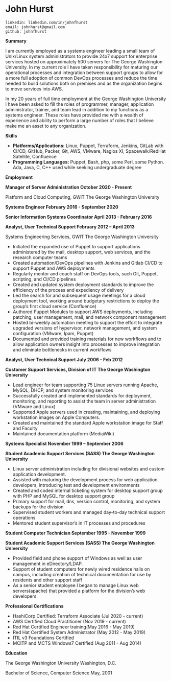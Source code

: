 # John Hurst

```text
linkedin: linkedin.com/in/johnfhurst
email: johnhurst@gmail.com
github: johnfhurst
```

**Summary**

I am currently employed as a systems engineer leading a small team of Unix/Linux system
administrators to provide 24x7 support for enterprise services hosted on approximately 500 servers for The George Washington University. In my current role I have taken responsibility for maturing our operational processes and integration between support groups to allow for a more full adoption of common DevOps processes and reduce the time needed to build solutions both on premises and as the organization begins to move services into AWS.

In my 20 years of full time employment at the George Washington University I have been asked to fill the roles of programmer, manager, application administrator, trainer, and team lead in addition to my functions as a systems engineer. These roles have provided me with a wealth of experience and ability to perform a large number of roles that I believe make me an asset to any organization.

**Skills**

- **Platforms/Applications:** Linux, Puppet, Terraform, Jenkins, GitLab with CI/CD, GitHub, Packer,
    Git, AWS, VMware, Nagios XI, Spacewalk/RedHat Satellite, Confluence
- **Programming Languages:** Puppet, Bash, php, some Perl, some Python. Ada, Java, C, C++
    used while seeking undergraduate degree

**Employment**

**Manager of Server Administration October 2020 - Present**

Platform and Cloud Computing, GWIT The George Washington University

**Systems Engineer February 2016 - September 2020**

**Senior Information Systems Coordinator April 2013 - February 2016**

**Analyst, User Technical Support February 2012 – April 2013**

Systems Engineering Services, GWIT The George Washington University

- Initiated the expanded use of Puppet to support applications administered by the mail, desktop
    support, web services, and the research computer teams
- Created automation/DevOps pipelines with Jenkins and Gitlab CI/CD to support Puppet and AWS
    deployments
- Regularly mentor and coach staff on DevOps tools, such Git, Puppet, scripting, and CI/CD
    pipelines
- Created and updated system deployment standards to improve the efficiency of the process and
    expediency of delivery
- Led the search for and subsequent usage meetings for a cloud deployment tool, working around
    budgetary restrictions to deploy the group’s first cloud service (Confluence)
- Authored Puppet Modules to support AWS deployments, including patching, user management,
    mail, and network component management
- Hosted bi-weekly automation meeting to support the effort to integrate upgraded versions of
    hypervisor, network management, and system configuration (VMware, Ipam, Puppet)
- Documented and provided training materials for new workflows and to allow application owners
    insight into processes to improve integration and eliminate bottlenecks in current workflows

**Analyst, User Technical Support July 2006 - Feb 2012**

**Customer Support Services, Division of IT The George Washington University**

- Lead engineer for team supporting 75 Linux servers running Apache, MySQL, DHCP, and system
    monitoring services
- Successfully created and implemented standards for deployment, monitoring, and reporting to
    assist the team in server administration (VMware and Linux)
- Supported Apple servers used in creating, maintaining, and deploying workstation images on
    Apple Computers.
- Created and maintained the standard Apple workstation image for Staff and Faculty
- Maintained documentation platform (MediaWiki)

**Systems Specialist November 1999 – September 2006**

**Student Academic Support Services (SASS) The George Washington University**

- Linux server administration including for divisional websites and custom application development.
- Assisted with maturing the development process for web application developers, introducing test
    and development environments
- Created and coded internal ticketing system for desktop support group with PHP and MySQL for
    desktop support group
- Primary support for mail, dns, version control, monitoring, and system backups for the division
- Supervised student workers and managed day-to-day technical support operations
- Mentored student supervisor’s in IT processes and procedures

**Student Computer Technician September 1995 - November 1999**

**Student Academic Support Services (SASS) The George Washington University**

- Provided field and phone support of Windows as well as user management in eDirectory/LDAP.
- Support of student computers for newly wired residence halls on campus, including creation of
    technical documentation for use by residents and other support staff
- As a senior student employee I began to manage Linux web servers(apache) that provided a
    platform for the division’s web developers

**Professional Certifications**

- HashiCorp Certified: Terraform Associate (Jul 2020 - current)
- AWS Certified Cloud Practitioner (Nov 2019 - current)
- Red Hat Certified Engineer training(May 2016 - May 2019)
- Red Hat Certified System Administrator (May 2012 - May 2019)
- ITIL v3 Foundations Certified
- MCITP and MCTS Windows7 Certified (Aug 2011 - Aug 2014)

**Education**

The George Washington University Washington, D.C.

Bachelor of Science, Computer Science May, 2001
